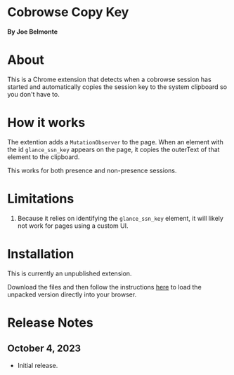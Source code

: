 # Cobrowse Copy Key

**By Joe Belmonte**

# About

This is a Chrome extension that detects when a cobrowse session has started and automatically copies the session key to the system clipboard so you don't have to.

# How it works

The extention adds a `MutationObserver` to the page. When an element with the id `glance_ssn_key` appears on the page, it copies the outerText of that element to the clipboard.

This works for both presence and non-presence sessions.

# Limitations

1. Because it relies on identifying the `glance_ssn_key` element, it will likely not work for pages using a custom UI.

# Installation

This is currently an unpublished extension.

Download the files and then follow the instructions [here](https://developer.chrome.com/docs/extensions/mv3/getstarted/development-basics/#load-unpacked) to load the unpacked version directly into your browser.

# Release Notes

## October 4, 2023

- Initial release.
